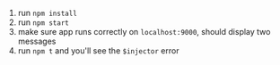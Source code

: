 1. run `npm install`
2. run `npm start`
3. make sure app runs correctly on `localhost:9000`, should display two messages
4. run `npm t` and you'll see the `$injector` error
